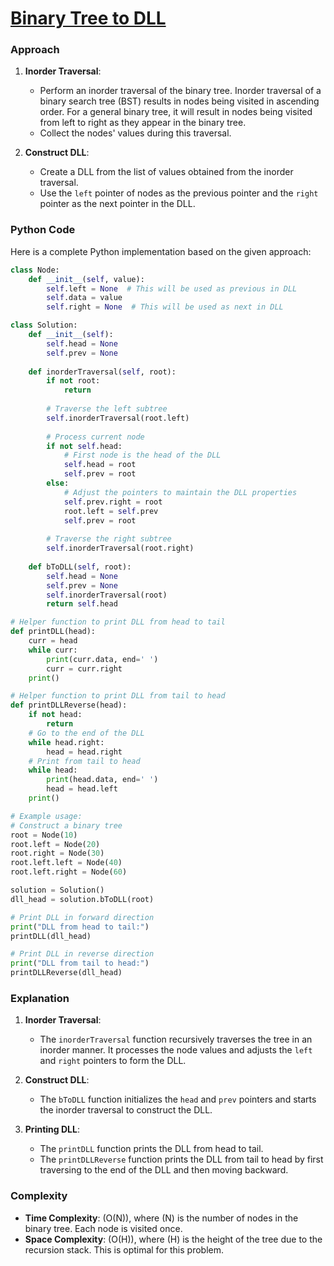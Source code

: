 # [Binary Tree to DLL](https://www.geeksforgeeks.org/problems/binary-tree-to-dll/1)

### Approach

1. **Inorder Traversal**:
   - Perform an inorder traversal of the binary tree. Inorder traversal of a binary search tree (BST) results in nodes being visited in ascending order. For a general binary tree, it will result in nodes being visited from left to right as they appear in the binary tree.
   - Collect the nodes' values during this traversal.

2. **Construct DLL**:
   - Create a DLL from the list of values obtained from the inorder traversal.
   - Use the `left` pointer of nodes as the previous pointer and the `right` pointer as the next pointer in the DLL.

### Python Code

Here is a complete Python implementation based on the given approach:

```python
class Node:
    def __init__(self, value):
        self.left = None  # This will be used as previous in DLL
        self.data = value
        self.right = None  # This will be used as next in DLL

class Solution:
    def __init__(self):
        self.head = None
        self.prev = None
    
    def inorderTraversal(self, root):
        if not root:
            return
        
        # Traverse the left subtree
        self.inorderTraversal(root.left)
        
        # Process current node
        if not self.head:
            # First node is the head of the DLL
            self.head = root
            self.prev = root
        else:
            # Adjust the pointers to maintain the DLL properties
            self.prev.right = root
            root.left = self.prev
            self.prev = root
        
        # Traverse the right subtree
        self.inorderTraversal(root.right)
    
    def bToDLL(self, root):
        self.head = None
        self.prev = None
        self.inorderTraversal(root)
        return self.head

# Helper function to print DLL from head to tail
def printDLL(head):
    curr = head
    while curr:
        print(curr.data, end=' ')
        curr = curr.right
    print()

# Helper function to print DLL from tail to head
def printDLLReverse(head):
    if not head:
        return
    # Go to the end of the DLL
    while head.right:
        head = head.right
    # Print from tail to head
    while head:
        print(head.data, end=' ')
        head = head.left
    print()

# Example usage:
# Construct a binary tree
root = Node(10)
root.left = Node(20)
root.right = Node(30)
root.left.left = Node(40)
root.left.right = Node(60)

solution = Solution()
dll_head = solution.bToDLL(root)

# Print DLL in forward direction
print("DLL from head to tail:")
printDLL(dll_head)

# Print DLL in reverse direction
print("DLL from tail to head:")
printDLLReverse(dll_head)
```

### Explanation

1. **Inorder Traversal**:
   - The `inorderTraversal` function recursively traverses the tree in an inorder manner. It processes the node values and adjusts the `left` and `right` pointers to form the DLL.

2. **Construct DLL**:
   - The `bToDLL` function initializes the `head` and `prev` pointers and starts the inorder traversal to construct the DLL.

3. **Printing DLL**:
   - The `printDLL` function prints the DLL from head to tail.
   - The `printDLLReverse` function prints the DLL from tail to head by first traversing to the end of the DLL and then moving backward.

### Complexity

- **Time Complexity**: \(O(N)\), where \(N\) is the number of nodes in the binary tree. Each node is visited once.
- **Space Complexity**: \(O(H)\), where \(H\) is the height of the tree due to the recursion stack. This is optimal for this problem.
